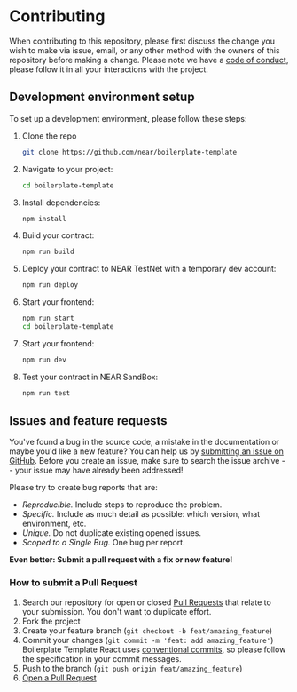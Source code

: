 # Contributing

When contributing to this repository, please first discuss the change you wish to make via issue, email, or any other method with the owners of this repository before making a change.
Please note we have a [code of conduct](CODE_OF_CONDUCT.md), please follow it in all your interactions with the project.

## Development environment setup

To set up a development environment, please follow these steps:

1. Clone the repo

   ```sh
   git clone https://github.com/near/boilerplate-template
   ```
2. Navigate to your project:
   ```sh
   cd boilerplate-template
   ```
3. Install dependencies:
   ```sh
   npm install
   ```
4. Build your contract:
   ```sh
   npm run build
   ```
5. Deploy your contract to NEAR TestNet with a temporary dev account:
   ```sh
   npm run deploy
   ```
6. Start your frontend:
   ```sh
   npm run start
   cd boilerplate-template
   ```
7. Start your frontend:
   ```sh
   npm run dev
   ```
8. Test your contract in NEAR SandBox:
   ```sh
   npm run test
   ```

## Issues and feature requests

You've found a bug in the source code, a mistake in the documentation or maybe you'd like a new feature? You can help us by [submitting an issue on GitHub](https://github.com/near/boilerplate-template/issues). Before you create an issue, make sure to search the issue archive -- your issue may have already been addressed!

Please try to create bug reports that are:

- _Reproducible._ Include steps to reproduce the problem.
- _Specific._ Include as much detail as possible: which version, what environment, etc.
- _Unique._ Do not duplicate existing opened issues.
- _Scoped to a Single Bug._ One bug per report.

**Even better: Submit a pull request with a fix or new feature!**

### How to submit a Pull Request

1. Search our repository for open or closed
   [Pull Requests](https://github.com/near/boilerplate-template/pulls)
   that relate to your submission. You don't want to duplicate effort.
2. Fork the project
3. Create your feature branch (`git checkout -b feat/amazing_feature`)
4. Commit your changes (`git commit -m 'feat: add amazing_feature'`) Boilerplate Template React uses [conventional commits](https://www.conventionalcommits.org), so please follow the specification in your commit messages.
5. Push to the branch (`git push origin feat/amazing_feature`)
6. [Open a Pull Request](https://github.com/near/boilerplate-template/compare?expand=1)
